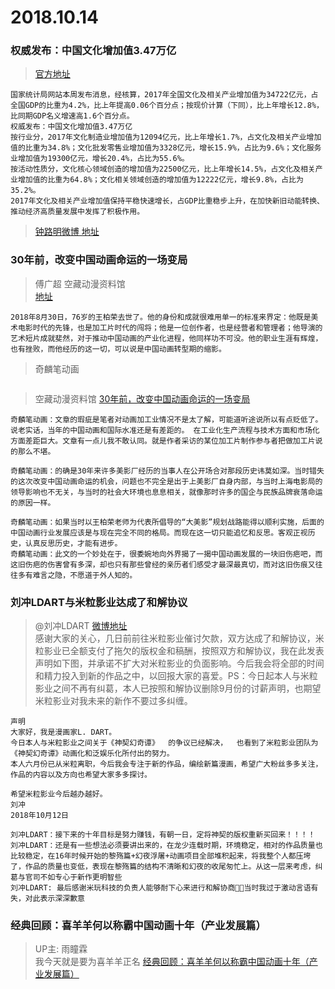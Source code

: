 # 2018.10.14

### 权威发布：中国文化增加值3.47万亿

>[官方地址](http://www.stats.gov.cn/tjsj/zxfb/201810/t20181010_1626867.html)


``` 
国家统计局网站本周发布消息，经核算，2017年全国文化及相关产业增加值为34722亿元，占全国GDP的比重为4.2%，比上年提高0.06个百分点；按现价计算（下同），比上年增长12.8%，比同期GDP名义增速高1.6个百分点。 
权威发布：中国文化增加值3.47万亿 
按行业分，2017年文化制造业增加值为12094亿元，比上年增长1.7%，占文化及相关产业增加值的比重为34.8%；文化批发零售业增加值为3328亿元，增长15.9%，占比为9.6%；文化服务业增加值为19300亿元，增长20.4%，占比为55.6%。   
按活动性质分，文化核心领域创造的增加值为22500亿元，比上年增长14.5%，占文化及相关产业增加值的比重为64.8%；文化相关领域创造的增加值为12222亿元，增长9.8%，占比为35.2%。 
2017年文化及相关产业增加值保持平稳快速增长，占GDP比重稳步上升，在加快新旧动能转换、推动经济高质量发展中发挥了积极作用。
```
>[钟路明微博 地址](http://blog.sina.com.cn/s/blog_48c2bed00102y7kb.html)

### 30年前，改变中国动画命运的一场变局

>傅广超 空藏动漫资料馆    
>[地址](https://mp.weixin.qq.com/s/oHbFg0bY0FSoVBvzsqr5hg)  
```
2018年8月30日，76岁的王柏荣去世了。他的身份和成就很难用单一的标准来界定：他既是美术电影时代的先锋，也是加工片时代的闯将；他是一位创作者，也是经营者和管理者；他导演的艺术短片成就斐然，对于推动中国动画的产业化进程，他同样功不可没。他的职业生涯有辉煌，也有挫败，而他经历的这一切，可以说是中国动画转型期的缩影。  
```
>奇麟笔动画 
```转文章作者语:”8000多字，磨了一个多月，请几位老前辈把了关才敢发出来。30年来人们对那段历史讳莫如深，但我们觉得不能再回避下去了。但愿看过的朋友们不再简单粗暴地发问:中国动画为什么突然就“不行”了？”
```
>空藏动漫资料馆 [30年前，改变中国动画命运的一场变局](https://weibo.com/1045640625/GDSXnlli1)
```  
奇麟笔动画：文章的瑕疵是笔者对动画加工业情况不是太了解，可能道听途说所以有点贬低了。说老实话，当年的中国动画和国际水准还是有差距的。 在工业化生产流程与技术方面和市场化方面差距巨大。文章有一点儿我不敢认同。就是作者采访的某位加工片制作参与者把做加工片说的那么不堪。
 
奇麟笔动画：的确是30年来许多美影厂经历的当事人在公开场合对那段历史讳莫如深。当时错失的这次改变中国动画命运的机会，问题也不完全是出于上美影厂自身内部，与当时上海电影局的领导影响也不无关，与当时的社会大环境也息息相关，就像那时许多的国企与民族品牌衰落命运的原因一样。
  
奇麟笔动画：如果当时以王柏荣老师为代表所倡导的“大美影”规划战路能得以顺利实施，后面的中国动画行业发展应该是与现在完全不同的格局。而现在这一切只能追忆和反思。客观正视历史，认真反思历史，才能有进步。 
奇麟笔动画：此文的一个妙处在于，很委婉地向外界揭了一揭中国动画发展的一块旧伤疤吧，而这旧伤疤的伤害曾有多深，却也只有那些曾经的亲历者们感受才最深最真切，而对这旧伤痕又往往多有难言之隐，不愿道于外人知的。
```

###  刘冲LDART与米粒影业达成了和解协议
>@刘冲LDART [微博地址](https://weibo.com/1087047852/GDRgofD9H)  
>感谢大家的关心，几日前前往米粒影业催讨欠款，双方达成了和解协议，米粒影业已全额支付了拖欠的版权金和稿酬，按照双方和解协议，我在此发表声明如下图，并承诺不扩大对米粒影业的负面影响。今后我会将全部的时间和精力投入到新的作品之中，以回报大家的喜爱。PS：今日起本人与米粒影业之间不再有纠葛，本人已按照和解协议删除9月份的讨薪声明，也期望米粒影业对我未来的新作不要过多纠缠。 
```
声明
大家好，我是漫画家L. DART。
今日本人与米粒影业之间关于《神契幻奇谭》  的争议已经解决，  也看到了米粒影业团队为《神契幻奇谭》动画化和泛娱乐化所付出的努力。
本人六月份已从米粒离职，今后我会专注于新的作品，编绘新篇漫画，希望广大粉丝多多关注，  作品的内容以及方向也希望大家多多探讨。

希望米粒影业今后越办越好。
刘冲
2018年10月12日

```
```
刘冲LDART：接下来的十年目标是努力赚钱，有朝一日，定将神契的版权重新买回来！！！！ 
刘冲LDART：还是有一些想法必须要讲出来的，在龙少连载时期，环境稳定，相对的作品质量也比较稳定，在16年时候开始的黎殇篇+幻夜浮屠+动画项目全部堆积起来，将我整个人都压垮了，作品的质量也变低，表现在黎殇篇的结构不清晰和幻夜的收尾匆忙上。从这一层来考虑，纠葛与官司不如专心于新作更明智些  
刘冲LDART: 最后感谢米玩科技的负责人能够耐下心来进行和解协商🙏🙏当时我过于激动言语有失，对此表示深深歉意
```

### 经典回顾：喜羊羊何以称霸中国动画十年（产业发展篇）
> UP主: 雨瞳霖  
> 我今天就是要为喜羊羊正名
>[经典回顾：喜羊羊何以称霸中国动画十年（产业发展篇）](https://www.bilibili.com/video/av33717751)